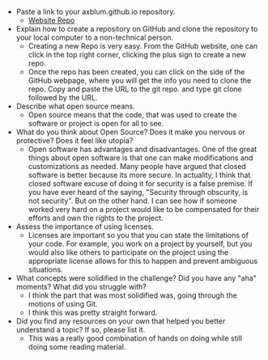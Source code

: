 
* Paste a link to your axblum.github.io repository.
  * [Website Repo](http://https://github.com/axblum/axblum.github.io)
* Explain how to create a repository on GitHub and clone the repository to your local computer to a non-technical person.
  * Creating a new Repo is very easy. From the GitHub website, one can click in the top right corner, clicking the plus sign to create a new repo.
  * Once the repo has been created, you can click on the side of the GitHub webpage, where you will get the info you need to clone the repo. Copy and paste the URL to the git repo. and type git clone followed by the URL.
* Describe what open source means.
  * Open source means that the code, that was used to create the software or project is open for all to see.  
* What do you think about Open Source? Does it make you nervous or protective? Does it feel like utopia?
  * Open software has advantages and disadvantages. One of the great things about open software is that one can make modifications and customizations as needed. Many people have argued that closed software is better because its more secure. In actuality, I think that closed software excuse of doing it for security is a false premise. If you have ever heard of the saying, "Security through obscurity, is not security". But on the other hand. I can see how if someone worked very hard on a project would like to be compensated for their efforts and own the rights to the project.
* Assess the importance of using licenses.
  * Licenses are important so you that you can state the limitations of your code. For example, you work on a project by yourself, but you would also like others to participate on the project using the appropriate license allows for this to happen and prevent ambiguous situations.
* What concepts were solidified in the challenge? Did you have any "aha" moments? What did you struggle with?
  * I think the part that was most solidified was, going through the motions of using Git.
  * I think this was pretty straight forward.  
* Did you find any resources on your own that helped you better understand a topic? If so, please list it.
  * This was a really good combination of hands on doing while still doing some reading material.
